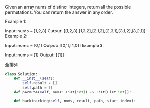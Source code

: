 Given an array nums of distinct integers, return all the possible permutations. You can return the answer in any order.

 

Example 1:

Input: nums = [1,2,3]
Output: [[1,2,3],[1,3,2],[2,1,3],[2,3,1],[3,1,2],[3,2,1]]
Example 2:

Input: nums = [0,1]
Output: [[0,1],[1,0]]
Example 3:

Input: nums = [1]
Output: [[1]]

全排列


```python
class Solution:
    def __init__(self):
        self.result = []
        self.path = []
    def permute(self, nums: List[int]) -> List[List[int]]:
    
    def backtracking(self, nums, result, path, start_index):
        
        

```